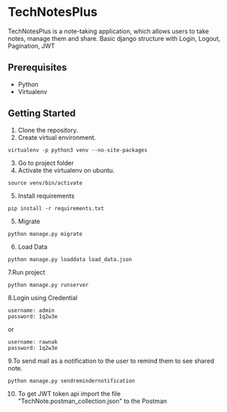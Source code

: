 # TechNotesPlus
TechNotesPlus is a note-taking application, which allows users to take notes, manage them and share.
Basic django structure with Login, Logout, Pagination, JWT

## Prerequisites
* Python
* Virtualenv

## Getting Started
1. Clone the repository.
2. Create virtual environment. 
```
virtualenv -p python3 venv --no-site-packages
```
3. Go to project folder
4. Activate the virtualenv on ubuntu.
```
source venv/bin/activate
```
5. Install requirements 
```
pip install -r requirements.txt
```
5. Migrate 
```
python manage.py migrate
```
6. Load Data 
```
python manage.py loaddata load_data.json
```
7.Run project 
```
python manage.py runserver
```
8.Login using Credential 
```
username: admin
password: 1q2w3e
```
or
```
username: rawnak
password: 1q2w3e
```
9.To send mail as a notification to the user to remind them to see shared note.
```
python manage.py sendremindernotification
```

10. To get JWT token api import the file "TechNote.postman_collection.json" to the Postman